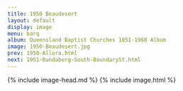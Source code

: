 ```yaml
---
title: 1950 Beaudesert
layout: default
display: image
menu: barq
album: Queensland Baptist Churches 1851-1960 Album
image: 1950-Beaudesert.jpg
prev: 1950-Allora.html
next: 1951-Bundaberg-South-BoundarySt.html
---
```

{% include image-head.md %}
{% include image.html %}